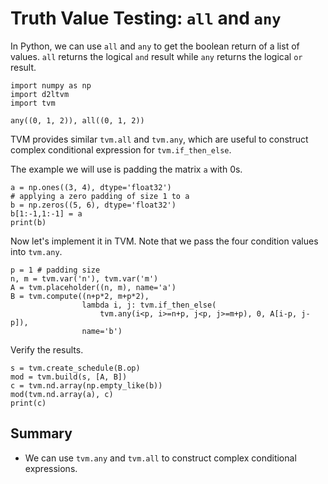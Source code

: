 # Truth Value Testing: `all` and `any`

In Python, we can use `all` and `any` to get the boolean return of a list of values. `all` returns the logical `and` result while `any` returns the logical `or` result.

```{.python .input}
import numpy as np
import d2ltvm 
import tvm

any((0, 1, 2)), all((0, 1, 2))
```

TVM provides similar `tvm.all` and `tvm.any`, which are useful to construct complex conditional expression for `tvm.if_then_else`. 

The example we will use is padding the matrix `a` with 0s.

```{.python .input  n=3}
a = np.ones((3, 4), dtype='float32')
# applying a zero padding of size 1 to a
b = np.zeros((5, 6), dtype='float32')
b[1:-1,1:-1] = a
print(b)
```

Now let's implement it in TVM. Note that we pass the four condition values into `tvm.any`. 

```{.python .input}
p = 1 # padding size
n, m = tvm.var('n'), tvm.var('m')
A = tvm.placeholder((n, m), name='a')
B = tvm.compute((n+p*2, m+p*2),
                lambda i, j: tvm.if_then_else(
                    tvm.any(i<p, i>=n+p, j<p, j>=m+p), 0, A[i-p, j-p]),
                name='b')
```

Verify the results.

```{.python .input}
s = tvm.create_schedule(B.op)
mod = tvm.build(s, [A, B])
c = tvm.nd.array(np.empty_like(b))
mod(tvm.nd.array(a), c)
print(c)
```

## Summary

- We can use `tvm.any` and `tvm.all` to construct complex conditional expressions.
